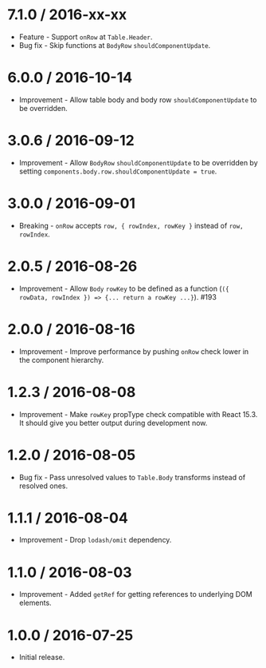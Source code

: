 7.1.0 / 2016-xx-xx
==================

  * Feature - Support `onRow` at `Table.Header`.
  * Bug fix - Skip functions at `BodyRow` `shouldComponentUpdate`.

6.0.0 / 2016-10-14
==================

  * Improvement - Allow table body and body row `shouldComponentUpdate` to be overridden.

3.0.6 / 2016-09-12
==================

  * Improvement - Allow `BodyRow` `shouldComponentUpdate` to be overridden by setting `components.body.row.shouldComponentUpdate = true`.

3.0.0 / 2016-09-01
==================

  * Breaking - `onRow` accepts `row, { rowIndex, rowKey }` instead of `row, rowIndex`.

2.0.5 / 2016-08-26
==================

  * Improvement - Allow `Body` `rowKey` to be defined as a function (`({ rowData, rowIndex }) => {... return a rowKey ...}`). #193

2.0.0 / 2016-08-16
==================

  * Improvement - Improve performance by pushing `onRow` check lower in the component hierarchy.

1.2.3 / 2016-08-08
==================

  * Improvement - Make `rowKey` propType check compatible with React 15.3. It should give you better output during development now.

1.2.0 / 2016-08-05
==================

  * Bug fix - Pass unresolved values to `Table.Body` transforms instead of resolved ones.

1.1.1 / 2016-08-04
==================

  * Improvement - Drop `lodash/omit` dependency.

1.1.0 / 2016-08-03
==================

  * Improvement - Added `getRef` for getting references to underlying DOM elements.

1.0.0 / 2016-07-25
==================

  * Initial release.
